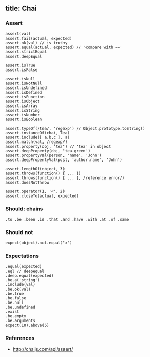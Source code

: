 title: Chai
---


### Assert

    assert(val)
    assert.fail(actual, expected)
    assert.ok(val) // is truthy
    assert.equal(actual, expected) // 'compare with =='
    assert.strictEqual
    assert.deepEqual

    assert.isTrue
    assert.isFalse

    assert.isNull
    assert.isNotNull
    assert.isUndefined
    assert.isDefined
    assert.isFunction
    assert.isObject
    assert.isArray
    assert.isString
    assert.isNumber
    assert.isBoolean

    assert.typeOf(/tea/, 'regexp') // Object.prototype.toString()
    assert.instanceOf(chai, Tea)
    assert.include([ a,b,c ], a)
    assert.match(val, /regexp/)
    assert.property(obj, 'tea') // 'tea' in object
    assert.deepProperty(obj, 'tea.green')
    assert.propertyVal(person, 'name', 'John')
    assert.deepPropertyVal(post, 'author.name', 'John')

    assert.lengthOf(object, 3)
    assert.throws(function() { ... })
    assert.throws(function() { ... }, /reference error/)
    assert.doesNotThrow

    assert.operator(1, '<', 2)
    assert.closeTo(actual, expected)

### Should: chains

    .to .be .been .is .that .and .have .with .at .of .same

### Should not

    expect(object).not.equal('x')

### Expectations

    .equal(expected)
    .eql // deepequal
    .deep.equal(expected)
    .be.a('string')
    .include(val)
    .be.ok(val)
    .be.true
    .be.false
    .be.null
    .be.undefined
    .exist
    .be.empty
    .be.arguments
    expect(10).above(5)


### References

 * http://chaijs.com/api/assert/




